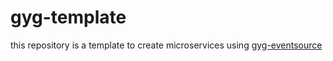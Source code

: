 # gyg-template

this repository is a template to create microservices using [gyg-eventsource](https://github.com/galakhygame/gyg-eventsource)